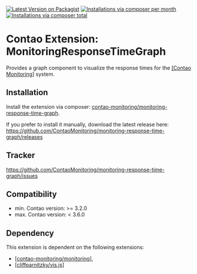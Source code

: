 [![Latest Version on Packagist](http://img.shields.io/packagist/v/contao-monitoring/monitoring-response-time-graph.svg?style=flat)](https://packagist.org/packages/contao-monitoring/monitoring-response-time-graph)
[![Installations via composer per month](http://img.shields.io/packagist/dm/contao-monitoring/monitoring-response-time-graph.svg?style=flat)](https://packagist.org/packages/contao-monitoring/monitoring-response-time-graph)
[![Installations via composer total](http://img.shields.io/packagist/dt/contao-monitoring/monitoring-response-time-graph.svg?style=flat)](https://packagist.org/packages/contao-monitoring/monitoring-response-time-graph)

Contao Extension: MonitoringResponseTimeGraph
=============================================

Provides a graph component to visualize the response times for the [[Contao Monitoring]](https://github.com/ContaoMonitoring/monitoring) system.


Installation
------------

Install the extension via composer: [contao-monitoring/monitoring-response-time-graph](https://packagist.org/packages/contao-monitoring/monitoring-response-time-graph).

If you prefer to install it manually, download the latest release here: https://github.com/ContaoMonitoring/monitoring-response-time-graph/releases


Tracker
-------

https://github.com/ContaoMonitoring/monitoring-response-time-graph/issues


Compatibility
-------------

- min. Contao version: >= 3.2.0
- max. Contao version: <  3.6.0


Dependency
----------

This extension is dependent on the following extensions:

- [[contao-monitoring/monitoring]](https://packagist.org/packages/contao-monitoring/monitoring),
- [[cliffparnitzky/vis.js]](https://packagist.org/packages/cliffparnitzky/vis.js)